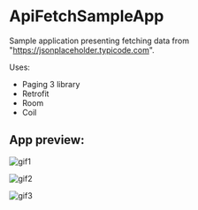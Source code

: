 # ApiFetchSampleApp

Sample application presenting fetching data from "https://jsonplaceholder.typicode.com".

Uses:
- Paging 3 library
- Retrofit
- Room
- Coil

## App preview:

![gif1](https://user-images.githubusercontent.com/97065748/235719960-ba2ee718-44f8-479d-8699-aac3952833b4.gif)

![gif2](https://user-images.githubusercontent.com/97065748/235719976-9f592912-1d65-4eaa-b84b-6b2b402c17d1.gif)

![gif3](https://user-images.githubusercontent.com/97065748/235720117-4097cb04-77a8-4d3f-847d-76310c676189.gif)
